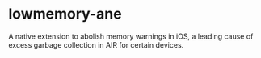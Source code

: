 lowmemory-ane
=============

A native extension to abolish memory warnings in iOS, a leading cause of excess garbage collection in AIR for certain devices.
